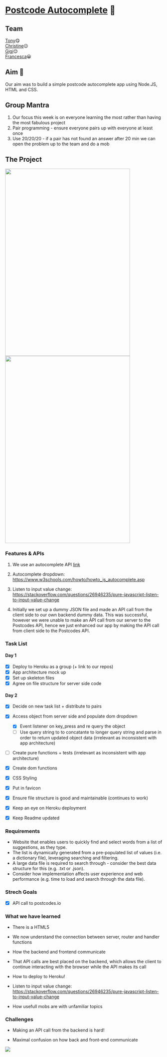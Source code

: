 # [Postcode Autocomplete](https://postcode-autocomplete.herokuapp.com/) :checkered_flag:

## Team   
[Tony](github.com/tonylomax):yum:  
[Christine](github.com/xIrusux):wink:  
[Gigi](github.com/gminova):relieved:  
[Francesca](github.com/frannyfra):grinning:  

## Aim :dart:

Our aim was to build a simple postcode autocomplete app using Node.JS, HTML and CSS.

## Group Mantra
1. Our focus this week is on everyone learning the most rather than having the most fabulous project
2. Pair programming - ensure everyone pairs up with everyone at least once
3. Use 20/20/20 - if a pair has not found an answer after 20 min we can open the problem up to the team and do a mob


## The Project 
<img src="https://i.imgur.com/ZcZZ3AL.jpg" width="400" height="600"> <img src="https://i.imgur.com/pcK7QkY.jpg" width="400" height="600">


### Features & APIs 

1. We use an autocomplete API [link](https://postcodes.io/)

2. Autocomplete dropdown:
https://www.w3schools.com/howto/howto_js_autocomplete.asp

3. Listen to input value change: 
https://stackoverflow.com/questions/26946235/pure-javascript-listen-to-input-value-change

4. Initially we set up a dummy JSON file and made an API call from the client side to our own backend dummy data. This was successful, however we were unable to make an API call from our server to the Postcodes API, hence we just enhanced our app by making the API call from client side to the Postcodes API.



### Task List

#### Day 1
- [x] Deploy to Heroku as a group (+ link to our repos)
- [x] App architecture mock up
- [x] Set up skeleton files
- [x] Agree on file structure for server side code

#### Day 2
- [x] Decide on new task list + distribute to pairs
- [x] Access object from server side and populate dom dropdown 
    - [x] Event listener on key_press and re query the object
    - [ ] Use query string to to concatante to longer query string and parse in order to return updated object data (irrelevant as inconsistent with app architecture)
- [ ] Create pure functions + tests (irrelevant as inconsistent with app architecture)
- [x] Create dom functions 
- [x] CSS Styling
- [x] Put in favicon
- [x] Ensure file structure is good and maintainable (continues to work)
- [x] Keep an eye on Heroku deployment 
- [x] Keep Readme updated



### Requirements
* Website that enables users to quickly find and select words from a list of suggestions, as they type.
* The list is dynamically generated from a pre-populated list of values (i.e. a dictionary file), leveraging searching and filtering.
* A large data file is required to search through - consider the best data structure for this (e.g. .txt or .json).
* Consider how implementation affects user experience and web performance (e.g. time to load and search through the data file).

### Strech Goals
- [x] API call to postcodes.io

### What we have learned

- There is a HTML5 <datalist> tag that is used to provide an "autocomplete" feature on <input> elements. Users will see a drop-down list of pre-defined options as they input data. (carefull! - cant be styled)
https://www.w3schools.com/tags/tag_datalist.asp

- We now understand the connection between server, router and handler functions

- How the backend and frontend communicate 

- That API calls are best placed on the backend, which allows the client to continue interacting with the browser while the API makes its call

- How to deploy to Heroku! 

- Listen to input value change: 
https://stackoverflow.com/questions/26946235/pure-javascript-listen-to-input-value-change

- How usefull mobs are with unfamiliar topics 


### Challenges 

- Making an API call from the backend is hard!

- Maximal confusion on how back and front-end communicate

![](https://i.imgur.com/wkOs9Zl.jpg)





